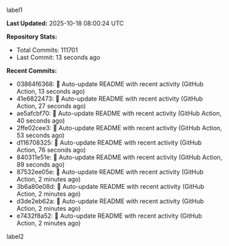 
label1 
<!-- ACTIVITY_START -->
**Last Updated:** 2025-10-18 08:00:24 UTC

**Repository Stats:**
- Total Commits: 111701
- Last Commit: 13 seconds ago

**Recent Commits:**
- 03864f6368: 🤖 Auto-update README with recent activity (GitHub Action, 13 seconds ago)
- 41e6822473: 🤖 Auto-update README with recent activity (GitHub Action, 27 seconds ago)
- ae5afcbf70: 🤖 Auto-update README with recent activity (GitHub Action, 40 seconds ago)
- 2ffe02cee3: 🤖 Auto-update README with recent activity (GitHub Action, 53 seconds ago)
- d116708325: 🤖 Auto-update README with recent activity (GitHub Action, 76 seconds ago)
- 840311e51e: 🤖 Auto-update README with recent activity (GitHub Action, 89 seconds ago)
- 87532ee05e: 🤖 Auto-update README with recent activity (GitHub Action, 2 minutes ago)
- 3b6a80e08d: 🤖 Auto-update README with recent activity (GitHub Action, 2 minutes ago)
- d3de2eb62a: 🤖 Auto-update README with recent activity (GitHub Action, 2 minutes ago)
- e7432f8a52: 🤖 Auto-update README with recent activity (GitHub Action, 2 minutes ago)
<!-- ACTIVITY_END -->

label2
